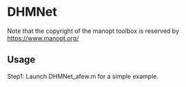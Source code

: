 # DHMNet

Note that the copyright of the manopt toolbox is reserved by https://www.manopt.org/  

## Usage
Step1: Launch DHMNet_afew.m for a simple example.